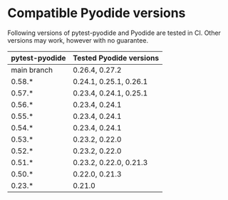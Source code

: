 # Compatible Pyodide versions

Following versions of pytest-pyodide and Pyodide are tested in CI.
Other versions may work, however with no guarantee.

| pytest-pyodide | Tested Pyodide versions |
| -------------- | ----------------------- |
| main branch    | 0.26.4, 0.27.2          |
| 0.58.*         | 0.24.1, 0.25.1, 0.26.1  |
| 0.57.*         | 0.23.4, 0.24.1, 0.25.1  |
| 0.56.*         | 0.23.4, 0.24.1          |
| 0.55.*         | 0.23.4, 0.24.1          |
| 0.54.*         | 0.23.4, 0.24.1          |
| 0.53.*         | 0.23.2, 0.22.0          |
| 0.52.*         | 0.23.2, 0.22.0          |
| 0.51.*         | 0.23.2, 0.22.0, 0.21.3  |
| 0.50.*         | 0.22.0, 0.21.3          |
| 0.23.*         | 0.21.0                  |
